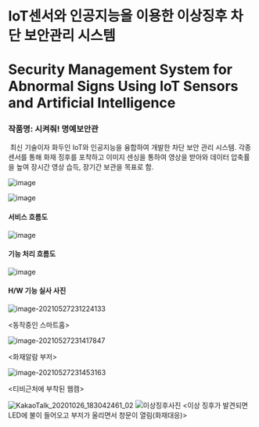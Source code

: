 # IoT센서와 인공지능을 이용한 이상징후 차단 보안관리 시스템 <br> <br>Security Management System for Abnormal Signs Using IoT Sensors and Artificial Intelligence

### 작품명: 시켜줘! 명예보안관

​	최신 기술이자 화두인 IoT와 인공지능을 융합하여 개발한 차단 보안 관리 시스템. 각종 센서를 통해 화재 징후를 포착하고 이미지 센싱을 통하여 영상을 받아와 데이터 압축률을 높여 장시간 영상 습득, 장기간 보관을 목표로 함.

![image](https://user-images.githubusercontent.com/77868828/114572459-78384f00-9cb2-11eb-820e-78366b1fe138.png)

![image](https://user-images.githubusercontent.com/77868828/114572267-4c1cce00-9cb2-11eb-801c-09b30cf40a62.png)



#### 서비스 흐름도

![image](https://user-images.githubusercontent.com/77868828/119845390-2c7cf480-bf44-11eb-9813-8a8535c9585c.png)



#### 기능 처리 흐름도

![image](https://user-images.githubusercontent.com/77868828/119845470-3ef72e00-bf44-11eb-8401-3d5ac6b2925f.png)



#### H/W 기능 실사 사진

![image-20210527231224133](C:\Users\go23m\AppData\Roaming\Typora\typora-user-images\image-20210527231224133.png) 

<동작중인 스마트홈>



![image-20210527231417847](C:\Users\go23m\AppData\Roaming\Typora\typora-user-images\image-20210527231417847.png) 

<화재알람 부저>



![image-20210527231453163](C:\Users\go23m\AppData\Roaming\Typora\typora-user-images\image-20210527231453163.png) 

<티비근처에 부착된 웹캠>

![KakaoTalk_20201026_183042461_02](https://user-images.githubusercontent.com/77868828/119845640-68b05500-bf44-11eb-973f-c5fef1f95cad.jpg)
![이상징후사진](https://user-images.githubusercontent.com/77868828/119845683-72d25380-bf44-11eb-859a-2a2f3356bde0.jpg)
<이상 징후가 발견되면 LED에 불이 들어오고 부저가 울리면서 창문이 열림(화재대응)>




